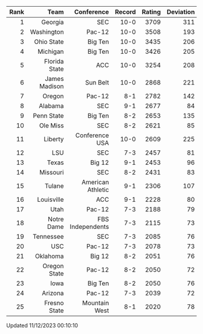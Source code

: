 | Rank  | Team                 | Conference           | Record   | Rating | Deviation |
| ---:  | ---:                 | ---:                 | ---:     | ---:   | ---:      |
| 1     | Georgia              | SEC                  | 10-0     | 3709   | 311       |
| 2     | Washington           | Pac-12               | 10-0     | 3508   | 193       |
| 3     | Ohio State           | Big Ten              | 10-0     | 3435   | 206       |
| 4     | Michigan             | Big Ten              | 10-0     | 3426   | 205       |
| 5     | Florida State        | ACC                  | 10-0     | 3254   | 208       |
| 6     | James Madison        | Sun Belt             | 10-0     | 2868   | 221       |
| 7     | Oregon               | Pac-12               | 8-1      | 2782   | 142       |
| 8     | Alabama              | SEC                  | 9-1      | 2677   | 84        |
| 9     | Penn State           | Big Ten              | 8-2      | 2653   | 135       |
| 10    | Ole Miss             | SEC                  | 8-2      | 2621   | 85        |
| 11    | Liberty              | Conference USA       | 10-0     | 2609   | 225       |
| 12    | LSU                  | SEC                  | 7-3      | 2457   | 81        |
| 13    | Texas                | Big 12               | 9-1      | 2453   | 96        |
| 14    | Missouri             | SEC                  | 8-2      | 2431   | 83        |
| 15    | Tulane               | American Athletic    | 9-1      | 2306   | 107       |
| 16    | Louisville           | ACC                  | 9-1      | 2228   | 80        |
| 17    | Utah                 | Pac-12               | 7-3      | 2188   | 79        |
| 18    | Notre Dame           | FBS Independents     | 7-3      | 2115   | 73        |
| 19    | Tennessee            | SEC                  | 7-3      | 2085   | 76        |
| 20    | USC                  | Pac-12               | 7-3      | 2078   | 73        |
| 21    | Oklahoma             | Big 12               | 8-2      | 2051   | 76        |
| 22    | Oregon State         | Pac-12               | 8-2      | 2050   | 72        |
| 23    | Iowa                 | Big Ten              | 8-2      | 2050   | 76        |
| 24    | Arizona              | Pac-12               | 7-3      | 2039   | 72        |
| 25    | Fresno State         | Mountain West        | 8-1      | 2020   | 78        |

Updated 11/12/2023 00:10:10
